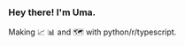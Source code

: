 <div>
<!--      <img src="./images/me.svg" style="display:inline-block;vertical-align:middle;" height="48" width="48" /> -->
     <h3 style="display:inline-block;">Hey there! I'm Uma. </h3>
</div>
Making 📈 📊 and 
🗺️ with python/r/typescript. 
